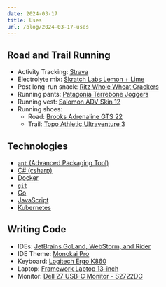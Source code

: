 ```yaml
---
date: 2024-03-17
title: Uses
url: /blog/2024-03-17-uses
---
```


## Road and Trail Running

- Activity Tracking: [Strava](https://www.strava.com/)
- Electrolyte mix: [Skratch Labs Lemon + Lime](https://www.skratchlabs.com/products/hydration-sport-drink-mix?variant=32766105157703)
- Post long-run snack: [Ritz Whole Wheat Crackers](https://www.walmart.com/ip/RITZ-Whole-Wheat-Crackers-12-9-oz/34632326)
- Running pants: [Patagonia Terrebone Joggers](https://www.patagonia.com/product/mens-terrebonne-joggers/24540.html?dwvar_24540_color=BLK)
- Running vest: [Salomon ADV Skin 12](https://www.salomon.com/en-us/shop/product/adv-skin-12-lc11657.html#color=66310)
- Running shoes:
	- Road: [Brooks Adrenaline GTS 22](https://www.brooksrunning.com/en_us/mens/shoes/road-running-shoes/adrenaline-gts-22/110366.html)
	- Trail: [Topo Athletic Ultraventure 3](https://www.topoathletic.com/mens-ultraventure-3?quantity=1&color=47)

## Technologies

- [`apt` (Advanced Packaging Tool)](https://ubuntu.com/server/docs/package-management)
- [C# (csharp)](https://dotnet.microsoft.com/en-us/languages/csharp)
- [Docker](https://www.docker.com/)
- [`git`](https://git-scm.com/)
- [Go](https://go.dev)
- [JavaScript](https://developer.mozilla.org/en-US/docs/Web/javascript)
- [Kubernetes](https://kubernetes.io/)

## Writing Code

- IDEs: [JetBrains GoLand, WebStorm, and Rider](https://www.jetbrains.com)
- IDE Theme: [Monokai Pro](https://monokai.pro/)
- Keyboard: [Logitech Ergo K860](https://www.logitech.com/en-us/products/keyboards/k860-split-ergonomic.920-009166.html)
- Laptop: [Framework Laptop 13-inch](https://frame.work/products/laptop-diy-13-gen-intel)
- Monitor: [Dell 27 USB-C Monitor - S2722DC](https://www.dell.com/en-us/shop/dell-27-usb-c-monitor-s2722dc/apd/210-bbqs/monitors-monitor-accessories)
